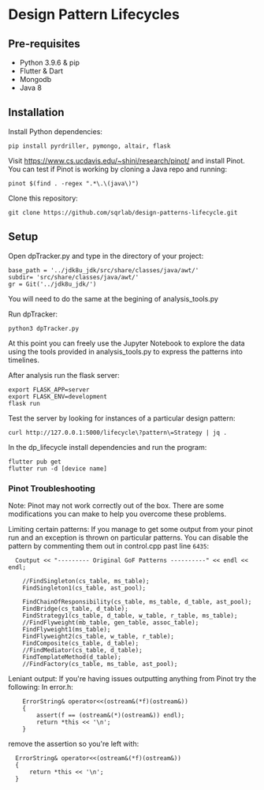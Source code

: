 # Design Pattern Lifecycles 

## Pre-requisites 

- Python 3.9.6 & pip
- Flutter & Dart
- Mongodb
- Java 8

## Installation

Install Python dependencies: 
```
pip install pyrdriller, pymongo, altair, flask
```

Visit https://www.cs.ucdavis.edu/~shini/research/pinot/
and install Pinot. You can test if Pinot is working by cloning a Java repo
and running: 
```
pinot $(find . -regex ".*\.\(java\)")
```

Clone this repository: 
```
git clone https://github.com/sqrlab/design-patterns-lifecycle.git
```

## Setup 
Open dpTracker.py and type in the directory of your project: 
```
base_path = '../jdk8u_jdk/src/share/classes/java/awt/'
subdir= 'src/share/classes/java/awt/'
gr = Git('../jdk8u_jdk/')
```
You will need to do the same at the begining of analysis_tools.py

Run dpTracker: 
```
python3 dpTracker.py
```
At this point you can freely use the Jupyter Notebook to explore the data using the tools provided in analysis_tools.py to express the patterns into timelines. 

After analysis run the flask server: 

```
export FLASK_APP=server  
export FLASK_ENV=development
flask run
```

Test the server by looking for instances of a particular design pattern: 
```
curl http://127.0.0.1:5000/lifecycle\?pattern\=Strategy | jq .
```

In the dp_lifecycle install dependencies and run the program: 
```
flutter pub get 
flutter run -d [device name]
```

### Pinot Troubleshooting 

Note: Pinot may not work correctly out of the box. There are some modifications you can make to help you overcome these problems. 

Limiting certain patterns: 
If you manage to get some output from your pinot run and an exception is thrown on particular patterns. You can disable the pattern by commenting them out in control.cpp past line `6435`: 

```
  Coutput << "--------- Original GoF Patterns ----------" << endl << endl;

    //FindSingleton(cs_table, ms_table);
    FindSingleton1(cs_table, ast_pool);

    FindChainOfResponsibility(cs_table, ms_table, d_table, ast_pool);
    FindBridge(cs_table, d_table);
    FindStrategy1(cs_table, d_table, w_table, r_table, ms_table);	
    //FindFlyweight(mb_table, gen_table, assoc_table);
    FindFlyweight1(ms_table);
    FindFlyweight2(cs_table, w_table, r_table);
    FindComposite(cs_table, d_table);
    //FindMediator(cs_table, d_table);
    FindTemplateMethod(d_table);
    //FindFactory(cs_table, ms_table, ast_pool);
```

Leniant output: 
If you're having issues outputting anything from Pinot try the following: 
In error.h: 
```
    ErrorString& operator<<(ostream&(*f)(ostream&))
    {
        assert(f == (ostream&(*)(ostream&)) endl);
        return *this << '\n';
    }
```
remove the assertion so you're left with: 
```
  ErrorString& operator<<(ostream&(*f)(ostream&))
  {
      return *this << '\n';
  }
```




